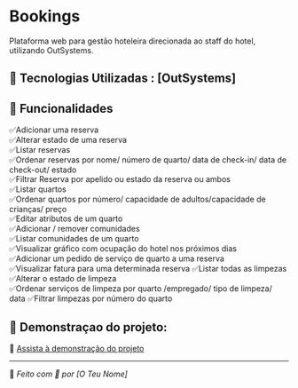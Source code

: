 # Bookings
Plataforma web para gestão hoteleira direcionada ao staff do hotel, utilizando OutSystems.
 
## 🚀 Tecnologias Utilizadas : [OutSystems]    

## 📌 Funcionalidades  
✅Adicionar uma reserva  
✅Alterar estado de uma reserva  
✅Listar reservas  
✅Ordenar reservas por nome/ número de quarto/ data de check-in/ data de check-out/ estado  
✅Filtrar Reserva por apelido ou estado da reserva ou ambos  
✅Listar quartos   
✅Ordenar quartos por número/ capacidade de adultos/capacidade de crianças/ preço  
✅Editar atributos de um quarto  
✅Adicionar / remover comunidades  
✅Listar comunidades de um quarto  
✅Visualizar gráfico com ocupação do hotel nos próximos dias  
✅Adicionar um pedido de serviço de quarto a uma reserva  
✅Visualizar fatura para uma determinada reserva 
✅Listar todas as limpezas  
✅Alterar o estado de limpeza  
✅Ordenar serviços de limpeza por quarto /empregado/ tipo de limpeza/ data 
✅Filtrar limpezas por número do quarto 

## 📸 Demonstraçao do projeto:

🎥 [Assista à demonstração do projeto](https://drive.google.com/file/d/SEU_VIDEO_ID/view)


---  

🚀 _Feito com 💙 por [O Teu Nome]_
